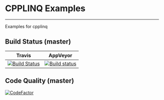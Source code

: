 # CPPLINQ Examples
-------------------

Examples for cpplinq

## Build Status (master)
|Travis|AppVeyor|
|------|--------|
|[![Build Status](https://travis-ci.org/JorTurFer/cpplinq_examples.svg?branch=master)](https://travis-ci.org/JorTurFer/cpplinq_examples)|[![Build status](https://ci.appveyor.com/api/projects/status/lgo0245i3qg3duo0/branch/master?svg=true)](https://ci.appveyor.com/project/kabestrus/cpplinq-examples/branch/master)|

## Code Quality (master)
[![CodeFactor](https://www.codefactor.io/repository/github/jorturfer/cpplinq_examples/badge/master)](https://www.codefactor.io/repository/github/jorturfer/cpplinq_examples/overview/master)


